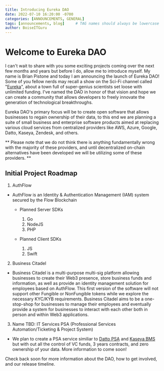 ```yaml
---
title: Introducing Eureka DAO
date: 2022-07-10 16:20:00 -0700
categories: [ANNOUNCEMENTS, GENERAL]
tags: [announcements, blog]     # TAG names should always be lowercase
author: BoiseITGuru
---
```


# **Welcome to Eureka DAO**

I can't wait to share with you some exciting projects coming over the next few months and years but before I do, allow me to introduce myself. My name is Brian Pistone and today I am announcing the launch of Eureka DAO! Some of you fellow nerds may recall a show on the Sci-Fi channel called "[Eureka](https://www.imdb.com/title/tt0796264/)", about a town full of super-genius scientists set loose with unlimited funding. I've named the DAO in honor of that vision and hope we can create a community that allows developers to freely innovate the generation of technological breakthroughs.

Eureka DAO's primary focus will be to create open software that allows businesses to regain ownership of their data, to this end we are planning a suite of small business and enterprise software products aimed at replacing various cloud services from centralized providers like AWS, Azure, Google, Datto, Kaseya, Zendesk, and others.

** Please note that we do not think there is anything fundamentally wrong with the majority of these providers, and until decentralized on-chain alternatives have been developed we will be utilizing some of these providers. **

## Initial Project Roadmap

1. AuthFlow
  * AuthFlow is an Identity & Authentication Management (IAM) system secured by the Flow Blockchain

    * Planned Server SDKs
      1. Go
      2. NodeJS
      3. PHP

    * Planned Client SDKs
      1. JS
      2. Swift

2. Business Citadel
  * Business Citadel is a multi-purpose multi-sig platform allowing businesses to create their Web3 presence, store business funds and information, as well as provide an identity management solution for employees based on AuthFlow. This first version of the software will not support other Fungible or NonFungible tokens while we explore the necessary KYC/KYB requirements. Business Citadel aims to be a one-stop-shop for businesses to manage their employees and eventually provide a system for businesses to interact with each other both in person and within Web3 applications.

3. Name TBD: IT Services PSA (Professional Services Automation/Ticketing & Project System)
  * We plan to create a PSA service similiar to [Datto PSA](https://www.datto.com/products/autotask-psa/) and [Kaseya BMS](https://www.kaseya.com/products/bms/) but with out all the control of VC funds, 3 years contracts, and zero ownership of your data. More information to come soon!

Check back soon for more information about the DAO, how to get involved, and our release timeline.
